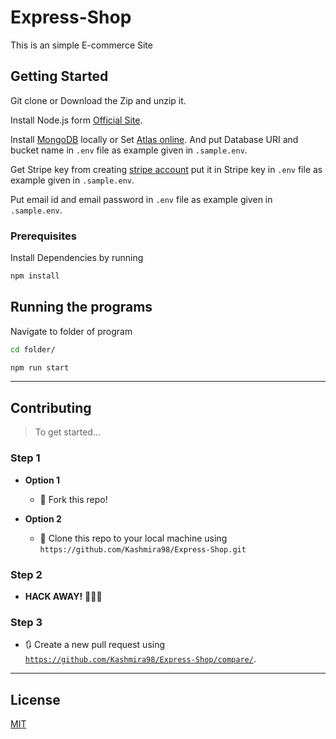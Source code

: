 # Express-Shop

This is an simple E-commerce Site

## Getting Started

Git clone or Download the Zip and unzip it.

Install Node.js form [Official Site](https://nodejs.org/en/download/).

Install [MongoDB](https://www.mongodb.com/) locally or Set [Atlas online](https://www.mongodb.com/cloud/atlas/signup). And put Database URI and bucket name in `.env` file as example given in `.sample.env`.

Get Stripe key from creating [stripe account](https://stripe.com/docs/api) put it in Stripe key in `.env` file as example given in `.sample.env`.

Put email id and email password in `.env` file as example given in `.sample.env`.

### Prerequisites

Install Dependencies by running

```bash
npm install
```

## Running the programs

Navigate to folder of program

```bash
cd folder/

npm run start
```
---

## Contributing

> To get started...

### Step 1

- **Option 1**
    - 🍴 Fork this repo!

- **Option 2**
    - 👯 Clone this repo to your local machine using `https://github.com/Kashmira98/Express-Shop.git`

### Step 2

- **HACK AWAY!** 🔨🔨🔨

### Step 3

- 🔃 Create a new pull request using <a href="https://github.com/Kashmira98/Express-Shop/compare/" target="_blank">`https://github.com/Kashmira98/Express-Shop/compare/`</a>.

---

## License
[MIT](https://choosealicense.com/licenses/mit/)